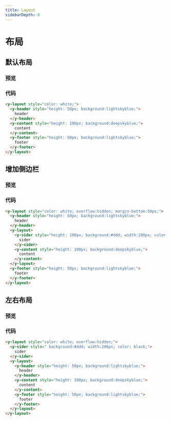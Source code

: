 ```yaml
---
title: Layout
sidebarDepth: 0
---
```


# 布局

## 默认布局

### 预览

<ClientOnly>
  <layout-demo-1></layout-demo-1>
</ClientOnly>

### 代码

```html
<y-layout style="color: white;">
  <y-header style="height: 50px; background:lightskyblue;">
    header
  </y-header>
  <y-content style="height: 100px; background:deepskyblue;">
    content
  </y-content>
  <y-footer style="height: 50px; background:lightskyblue;">
    footer
  </y-footer>
</y-layout>
```

## 增加侧边栏

### 预览

<ClientOnly>
  <layout-demo-2></layout-demo-2>
</ClientOnly>

### 代码

```html
<y-layout style="color: white; overflow:hidden; margin-bottom:50px;">
  <y-header style="height: 50px; background:lightskyblue;">
    header
  </y-header>
  <y-layout>
    <y-sider style="height: 100px; background:#ddd; width:200px; color: black;">
      sider
    </y-sider>
    <y-content style="height: 100px; background:deepskyblue;">
      content
    </y-content>
  </y-layout>
  <y-footer style="height: 50px; background:lightskyblue;">
    footer
  </y-footer>
</y-layout>
```

## 左右布局

### 预览

<ClientOnly>
  <layout-demo-3></layout-demo-3>
</ClientOnly>

### 代码

```html
<y-layout style="color: white; overflow:hidden;">
  <y-sider style=" background:#ddd; width:200px; color: black;">
    sider
  </y-sider>
  <y-layout>
    <y-header style="height: 50px; background:lightskyblue;">
      header
    </y-header>
    <y-content style="height: 100px; background:deepskyblue;">
      content
    </y-content>
    <y-footer style="height: 50px; background:lightskyblue;">
      footer
    </y-footer>
  </y-layout>
</y-layout>
```